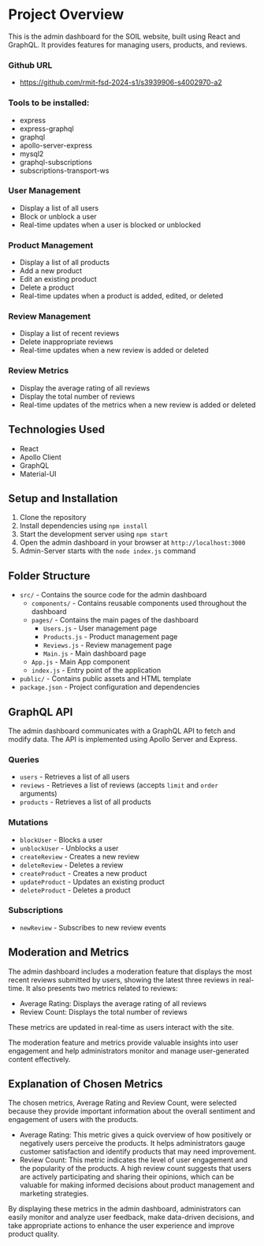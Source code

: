 # Project Overview

This is the admin dashboard for the SOIL website, built using React and GraphQL. It provides features for managing users, products, and reviews.

### Github URL

- https://github.com/rmit-fsd-2024-s1/s3939906-s4002970-a2

### Tools to be installed:

- express
- express-graphql 
- graphql
- apollo-server-express 
- mysql2
- graphql-subscriptions 
- subscriptions-transport-ws

### User Management
- Display a list of all users
- Block or unblock a user
- Real-time updates when a user is blocked or unblocked

### Product Management
- Display a list of all products
- Add a new product
- Edit an existing product
- Delete a product
- Real-time updates when a product is added, edited, or deleted

### Review Management
- Display a list of recent reviews
- Delete inappropriate reviews
- Real-time updates when a new review is added or deleted

### Review Metrics
- Display the average rating of all reviews
- Display the total number of reviews
- Real-time updates of the metrics when a new review is added or deleted

## Technologies Used
- React
- Apollo Client
- GraphQL
- Material-UI

## Setup and Installation
1. Clone the repository
2. Install dependencies using `npm install`
3. Start the development server using `npm start`
4. Open the admin dashboard in your browser at `http://localhost:3000`
5. Admin-Server starts with the `node index.js` command

## Folder Structure
- `src/` - Contains the source code for the admin dashboard
  - `components/` - Contains reusable components used throughout the dashboard
  - `pages/` - Contains the main pages of the dashboard
    - `Users.js` - User management page
    - `Products.js` - Product management page
    - `Reviews.js` - Review management page
    - `Main.js` - Main dashboard page
  - `App.js` - Main App component
  - `index.js` - Entry point of the application
- `public/` - Contains public assets and HTML template
- `package.json` - Project configuration and dependencies

## GraphQL API
The admin dashboard communicates with a GraphQL API to fetch and modify data. The API is implemented using Apollo Server and Express.

### Queries
- `users` - Retrieves a list of all users
- `reviews` - Retrieves a list of reviews (accepts `limit` and `order` arguments)
- `products` - Retrieves a list of all products

### Mutations
- `blockUser` - Blocks a user
- `unblockUser` - Unblocks a user
- `createReview` - Creates a new review
- `deleteReview` - Deletes a review
- `createProduct` - Creates a new product
- `updateProduct` - Updates an existing product
- `deleteProduct` - Deletes a product

### Subscriptions
- `newReview` - Subscribes to new review events

## Moderation and Metrics
The admin dashboard includes a moderation feature that displays the most recent reviews submitted by users, showing the latest three reviews in real-time. It also presents two metrics related to reviews:
- Average Rating: Displays the average rating of all reviews
- Review Count: Displays the total number of reviews

These metrics are updated in real-time as users interact with the site.

The moderation feature and metrics provide valuable insights into user engagement and help administrators monitor and manage user-generated content effectively.

## Explanation of Chosen Metrics
The chosen metrics, Average Rating and Review Count, were selected because they provide important information about the overall sentiment and engagement of users with the products.

- Average Rating: This metric gives a quick overview of how positively or negatively users perceive the products. It helps administrators gauge customer satisfaction and identify products that may need improvement.
- Review Count: This metric indicates the level of user engagement and the popularity of the products. A high review count suggests that users are actively participating and sharing their opinions, which can be valuable for making informed decisions about product management and marketing strategies.

By displaying these metrics in the admin dashboard, administrators can easily monitor and analyze user feedback, make data-driven decisions, and take appropriate actions to enhance the user experience and improve product quality.